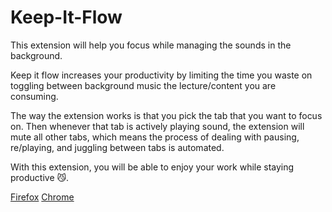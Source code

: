 # Keep-It-Flow

This extension will help you focus while managing the sounds in the background.

Keep it flow increases your productivity by limiting the time you waste on toggling between background music the lecture/content you are consuming.

The way the extension works is that you pick the tab that you want to focus on. Then whenever that tab is actively playing sound, the extension will mute all other tabs, which means the process of dealing with pausing, re/playing, and juggling between tabs is automated. 

With this extension, you will be able to enjoy your work while staying productive 😼.


[Firefox](https://addons.mozilla.org/en-US/firefox/addon/keep-it-flow/)
[Chrome](https://chrome.google.com/webstore/detail/keep-it-flow/jdmjoifadccaofklghfbnabeclbnainl?hl=en)
